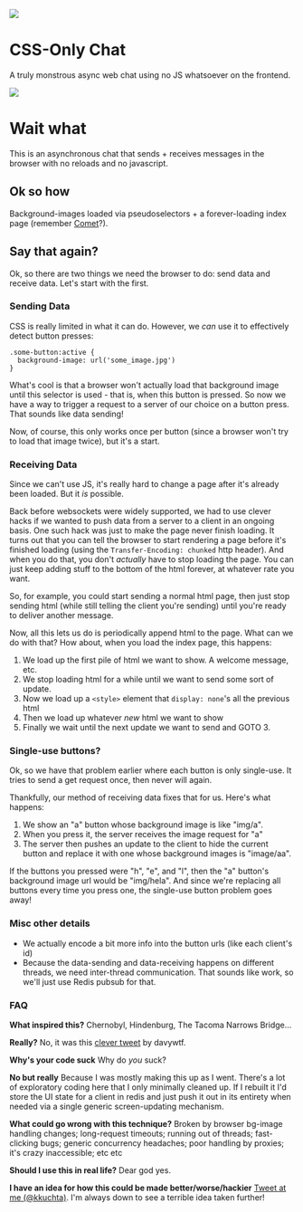 ![](https://media.giphy.com/media/dWkxAZTg9NbAhvRqOe/giphy.gif)

# CSS-Only Chat
A truly monstrous async web chat using no JS whatsoever on the frontend.

![](https://media.giphy.com/media/mCClSS6xbi8us/giphy.gif)

# Wait what
This is an asynchronous chat that sends + receives messages in the browser with no reloads and no javascript.

## Ok so how

Background-images loaded via pseudoselectors + a forever-loading index page (remember [Comet](https://en.wikipedia.org/wiki/Comet_(programming))?).

## Say that again?

Ok, so there are two things we need the browser to do: send data and receive data.  Let's start with the first.

### Sending Data
CSS is really limited in what it can do.  However, we _can_ use it to effectively detect button presses:

```
.some-button:active {
  background-image: url('some_image.jpg')
}
```

What's cool is that a browser won't actually load that background image until this selector is used - that is, when this button is pressed.  So now we have a way to trigger a request to a server of our choice on a button press.  That sounds like data sending!

Now, of course, this only works once per button (since a browser won't try to load that image twice), but it's a start.

### Receiving Data

Since we can't use JS, it's really hard to change a page after it's already been loaded.  But it *is* possible.

Back before websockets were widely supported, we had to use clever hacks if we wanted to push data from a server to a client in an ongoing basis.  One such hack was just to make the page never finish loading.  It turns out that you can tell the browser to start rendering a page before it's finished loading (using the `Transfer-Encoding: chunked` http header).  And when you do that, you don't _actually_ have to stop loading the page.  You can just keep adding stuff to the bottom of the html forever, at whatever rate you want.

So, for example, you could start sending a normal html page, then just stop sending html (while still telling the client you're sending) until you're ready to deliver another message.

Now, all this lets us do is periodically append html to the page.  What can we do with that?  How about, when you load the index page, this happens:

1. We load up the first pile of html we want to show.  A welcome message, etc.
2. We stop loading html for a while until we want to send some sort of update.
3. Now we load up a `<style>` element that `display: none`'s all the previous html
4. Then we load up whatever _new_ html we want to show
5. Finally we wait until the next update we want to send and GOTO 3.

### Single-use buttons?
Ok, so we have that problem earlier where each button is only single-use.  It tries to send a get request once, then never will again.

Thankfully, our method of receiving data fixes that for us.  Here's what happens:

1. We show an "a" button whose background image is like "img/a".
2. When you press it, the server receives the image request for "a"
3. The server then pushes an update to the client to hide the current button and replace it with one whose background images is "image/aa".

If the buttons you pressed were "h", "e", and "l", then the "a" button's background image url would be "img/hela".  And since we're replacing all buttons every time you press one, the single-use button problem goes away!

### Misc other details
- We actually encode a bit more info into the button urls (like each client's id)
- Because the data-sending and data-receiving happens on different threads, we need inter-thread communication.  That sounds like work, so we'll just use Redis pubsub for that.

### FAQ
**What inspired this?** Chernobyl, Hindenburg, The Tacoma Narrows Bridge...

**Really?** No, it was this [clever tweet](https://twitter.com/davywtf/status/1124130932573839360) by davywtf.

**Why's your code suck** Why do _you_ suck?

**No but really** Because I was mostly making this up as I went.  There's a lot of exploratory coding here that I only minimally cleaned up.  If I rebuilt it I'd store the UI state for a client in redis and just push it out in its entirety when needed via a single generic screen-updating mechanism.

**What could go wrong with this technique?** Broken by browser bg-image handling changes; long-request timeouts; running out of threads; fast-clicking bugs; generic concurrency headaches; poor handling by proxies; it's crazy inaccessible; etc etc

**Should I use this in real life?** Dear god yes.

**I have an idea for how this could be made better/worse/hackier** [Tweet at me (@kkuchta)](https://twitter.com/kkuchta).  I'm always down to see a terrible idea taken further!

